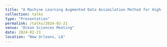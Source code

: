 ```yaml
---
title: "A Machine Learning Augmented Data Assimilation Method for High-Resolution Observations"
collection: talks
type: "Presentation"
permalink: /talks/2024-02-21
venue: "Ocean Sciences Meeting"
date: 2024-02-21
location: "New Orleans, LA"
---
```

